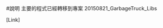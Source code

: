 #說明
主要的程式已經轉移到專案 20150821_GarbageTruck_Libs
<p>[Link]</p>

[Link]:https://github.com/KeitaroChou/KlausJavaSource/tree/master/20150821_GarbageTruck_Libs
